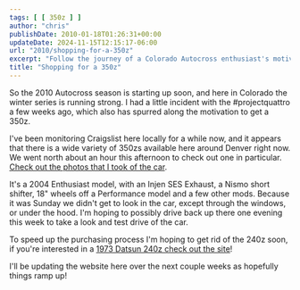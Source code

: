 ```yaml
---
tags: [ [ 350z ] ]
author: "chris"
publishDate: 2010-01-18T01:26:31+00:00
updateDate: 2024-11-15T12:15:17-06:00
url: "2010/shopping-for-a-350z"
excerpt: "Follow the journey of a Colorado Autocross enthusiast's motivated search for a new 350z, from Craigslist hunting to potential test drives."
title: "Shopping for a 350z"
---
```


So the 2010 Autocross season is starting up soon, and here in Colorado the winter series is running strong. I had a little incident with the #projectquattro a few weeks ago, which also has spurred along the motivation to get a 350z.

I've been monitoring Craigslist here locally for a while now, and it appears that there is a wide variety of 350zs available here around Denver right now. We went north about an hour this afternoon to check out one in particular. [Check out the photos that I took of the car](https://www.flickr.com/photos/chammond/sets/72157623108242515/).

It's a 2004 Enthusiast model, with an Injen SES Exhaust, a Nismo short shifter, 18" wheels off a Performance model and a few other mods. Because it was Sunday we didn't get to look in the car, except through the windows, or under the hood. I'm hoping to possibly drive back up there one evening this week to take a look and test drive of the car. 

To speed up the purchasing process I'm hoping to get rid of the 240z soon, if you're interested in a [1973 Datsun 240z check out the site](/category/240z/)!

I'll be updating the website here over the next couple weeks as hopefully things ramp up!
